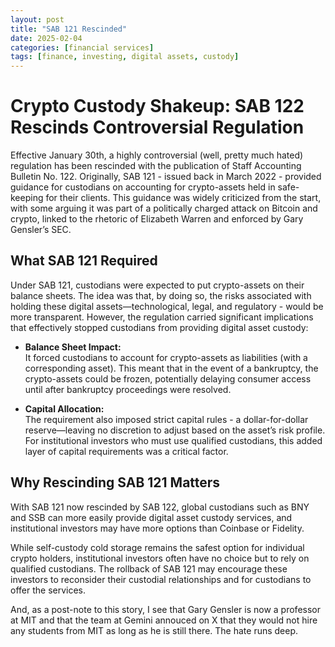 ```yaml
---
layout: post
title: "SAB 121 Rescinded"
date: 2025-02-04
categories: [financial services]
tags: [finance, investing, digital assets, custody]
---
```


# Crypto Custody Shakeup: SAB 122 Rescinds Controversial Regulation

Effective January 30th, a highly controversial (well, pretty much hated) regulation has been rescinded with the publication of Staff Accounting Bulletin No. 122. Originally, SAB 121 - issued back in March 2022 - provided guidance for custodians on accounting for crypto-assets held in safe-keeping for their clients. This guidance was widely criticized from the start, with some arguing it was part of a politically charged attack on Bitcoin and crypto, linked to the rhetoric of Elizabeth Warren and enforced by Gary Gensler’s SEC.

## What SAB 121 Required

Under SAB 121, custodians were expected to put crypto-assets on their balance sheets. The idea was that, by doing so, the risks associated with holding these digital assets—technological, legal, and regulatory - would be more transparent. However, the regulation carried significant implications that effectively stopped custodians from providing digital asset custody:

- **Balance Sheet Impact:**  
  It forced custodians to account for crypto-assets as liabilities (with a corresponding asset). This meant that in the event of a bankruptcy, the crypto-assets could be frozen, potentially delaying consumer access until after bankruptcy proceedings were resolved.

- **Capital Allocation:**  
  The requirement also imposed strict capital rules - a dollar-for-dollar reserve—leaving no discretion to adjust based on the asset’s risk profile. For institutional investors who must use qualified custodians, this added layer of capital requirements was a critical factor.

## Why Rescinding SAB 121 Matters

With SAB 121 now rescinded by SAB 122, global custodians such as BNY and SSB can more easily provide digital asset custody services, and institutional investors may have more options than Coinbase or Fidelity. 

While self-custody cold storage remains the safest option for individual crypto holders, institutional investors often have no choice but to rely on qualified custodians. The rollback of SAB 121 may encourage these investors to reconsider their custodial relationships and for custodians to offer the services.

And, as a post-note to this story, I see that Gary Gensler is now a professor at MIT and that the team at Gemini annouced on X that they would not hire any students from MIT as long as he is still there. The hate runs deep.
